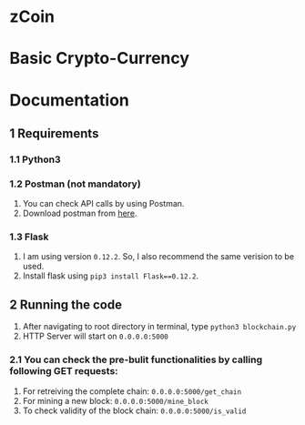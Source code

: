 # zCoin
# Basic Crypto-Currency 

# Documentation

## 1 Requirements

### 1.1 Python3

### 1.2 Postman (not mandatory)

1. You can check API calls by using Postman.
2. Download postman from [here](https://www.getpostman.com/).

### 1.3 Flask
1. I am using version `0.12.2`. So, I also recommend the same verision to be used.
2. Install flask using `pip3 install Flask==0.12.2`.

## 2 Running the code

1. After navigating to root directory in terminal, type `python3 blockchain.py`
2. HTTP Server will start on `0.0.0.0:5000`

### 2.1 You can check the pre-bulit functionalities by calling following GET requests:

1. For retreiving the complete chain: `0.0.0.0:5000/get_chain`
2. For mining a new block: `0.0.0.0:5000/mine_block`
3. To check validity of the block chain: `0.0.0.0:5000/is_valid`
